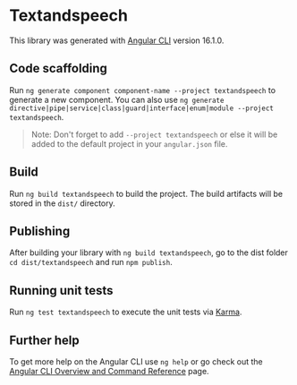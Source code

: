 # Textandspeech

This library was generated with [Angular CLI](https://github.com/angular/angular-cli) version 16.1.0.

## Code scaffolding

Run `ng generate component component-name --project textandspeech` to generate a new component. You can also use `ng generate directive|pipe|service|class|guard|interface|enum|module --project textandspeech`.
> Note: Don't forget to add `--project textandspeech` or else it will be added to the default project in your `angular.json` file. 

## Build

Run `ng build textandspeech` to build the project. The build artifacts will be stored in the `dist/` directory.

## Publishing

After building your library with `ng build textandspeech`, go to the dist folder `cd dist/textandspeech` and run `npm publish`.

## Running unit tests

Run `ng test textandspeech` to execute the unit tests via [Karma](https://karma-runner.github.io).

## Further help

To get more help on the Angular CLI use `ng help` or go check out the [Angular CLI Overview and Command Reference](https://angular.io/cli) page.
